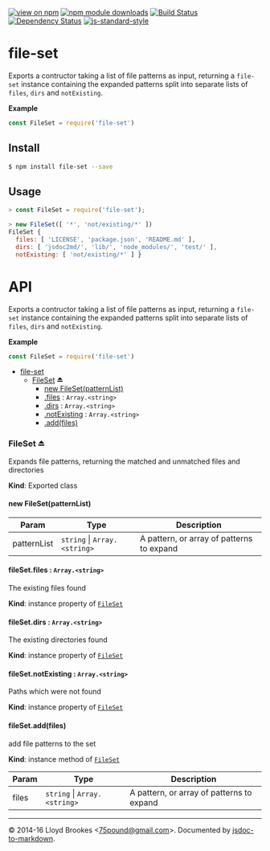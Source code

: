 [![view on npm](http://img.shields.io/npm/v/file-set.svg)](https://www.npmjs.org/package/file-set)
[![npm module downloads](http://img.shields.io/npm/dt/file-set.svg)](https://www.npmjs.org/package/file-set)
[![Build Status](https://travis-ci.org/75lb/file-set.svg?branch=master)](https://travis-ci.org/75lb/file-set)
[![Dependency Status](https://david-dm.org/75lb/file-set.svg)](https://david-dm.org/75lb/file-set)
[![js-standard-style](https://img.shields.io/badge/code%20style-standard-brightgreen.svg)](https://github.com/feross/standard)

# file-set
Exports a contructor taking a list of file patterns as input, returning a `file-set` instance containing the expanded patterns split into separate lists of `files`, `dirs` and `notExisting`.

**Example**  
```js
const FileSet = require('file-set')
```


## Install
```sh
$ npm install file-set --save
```

## Usage
```js
> const FileSet = require('file-set');

> new FileSet([ '*', 'not/existing/*' ])
FileSet {
  files: [ 'LICENSE', 'package.json', 'README.md' ],
  dirs: [ 'jsdoc2md/', 'lib/', 'node_modules/', 'test/' ],
  notExisting: [ 'not/existing/*' ] }
```

# API
Exports a contructor taking a list of file patterns as input, returning a `file-set` instance containing the expanded patterns split into separate lists of `files`, `dirs` and `notExisting`.

**Example**  
```js
const FileSet = require('file-set')
```

* [file-set](#module_file-set)
    * [FileSet](#exp_module_file-set--FileSet) ⏏
        * [new FileSet(patternList)](#new_module_file-set--FileSet_new)
        * [.files](#module_file-set--FileSet+files) : <code>Array.&lt;string&gt;</code>
        * [.dirs](#module_file-set--FileSet+dirs) : <code>Array.&lt;string&gt;</code>
        * [.notExisting](#module_file-set--FileSet+notExisting) : <code>Array.&lt;string&gt;</code>
        * [.add(files)](#module_file-set--FileSet+add)

<a name="exp_module_file-set--FileSet"></a>

### FileSet ⏏
Expands file patterns, returning the matched and unmatched files and directories

**Kind**: Exported class  
<a name="new_module_file-set--FileSet_new"></a>

#### new FileSet(patternList)

| Param | Type | Description |
| --- | --- | --- |
| patternList | <code>string</code> &#124; <code>Array.&lt;string&gt;</code> | A pattern, or array of patterns to expand |

<a name="module_file-set--FileSet+files"></a>

#### fileSet.files : <code>Array.&lt;string&gt;</code>
The existing files found

**Kind**: instance property of <code>[FileSet](#exp_module_file-set--FileSet)</code>  
<a name="module_file-set--FileSet+dirs"></a>

#### fileSet.dirs : <code>Array.&lt;string&gt;</code>
The existing directories found

**Kind**: instance property of <code>[FileSet](#exp_module_file-set--FileSet)</code>  
<a name="module_file-set--FileSet+notExisting"></a>

#### fileSet.notExisting : <code>Array.&lt;string&gt;</code>
Paths which were not found

**Kind**: instance property of <code>[FileSet](#exp_module_file-set--FileSet)</code>  
<a name="module_file-set--FileSet+add"></a>

#### fileSet.add(files)
add file patterns to the set

**Kind**: instance method of <code>[FileSet](#exp_module_file-set--FileSet)</code>  

| Param | Type | Description |
| --- | --- | --- |
| files | <code>string</code> &#124; <code>Array.&lt;string&gt;</code> | A pattern, or array of patterns to expand |


* * *

&copy; 2014-16 Lloyd Brookes \<75pound@gmail.com\>. Documented by [jsdoc-to-markdown](https://github.com/jsdoc2md/jsdoc-to-markdown).
